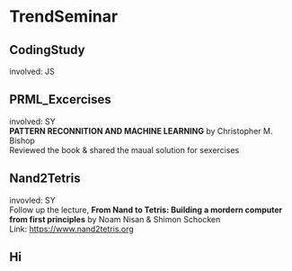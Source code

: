 # TrendSeminar

## CodingStudy
involved: JS



## PRML_Excercises
involved: SY    
**PATTERN RECONNITION AND MACHINE LEARNING** by Christopher M. Bishop  
Reviewed the book & shared the maual solution for sexercises

## Nand2Tetris
invovled: SY  
Follow up the lecture, **From Nand to Tetris: Building a mordern computer from first principles** by Noam Nisan & Shimon Schocken  
Link: <https://www.nand2tetris.org>


## Hi

